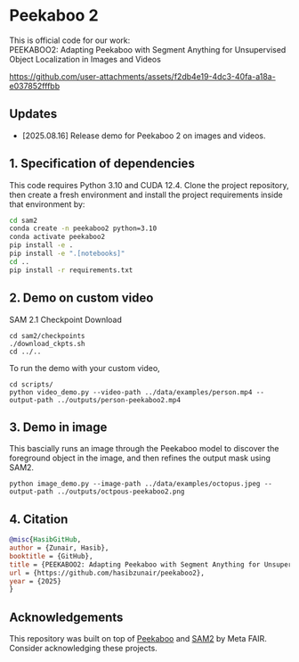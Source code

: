 # Peekaboo 2

This is official code for our work:<br>
PEEKABOO2: Adapting Peekaboo with Segment Anything for Unsupervised Object Localization in Images and Videos
<br>

https://github.com/user-attachments/assets/f2db4e19-4dc3-40fa-a18a-e037852fffbb

## Updates

- \[2025.08.16\] Release demo for Peekaboo 2 on images and videos.

## 1. Specification of dependencies

This code requires Python 3.10 and CUDA 12.4. Clone the project repository, then create a fresh environment and install the project requirements inside that environment by:

```bash
cd sam2
conda create -n peekaboo2 python=3.10
conda activate peekaboo2
pip install -e .
pip install -e ".[notebooks]"
cd ..
pip install -r requirements.txt
```

## 2. Demo on custom video

SAM 2.1 Checkpoint Download

```
cd sam2/checkpoints
./download_ckpts.sh
cd ../..
```

To run the demo with your custom video, 

```
cd scripts/
python video_demo.py --video-path ../data/examples/person.mp4 --output-path ../outputs/person-peekaboo2.mp4
```

## 3. Demo in image

This bascially runs an image through the Peekaboo model to discover the foreground object in the image, and then refines the output mask using SAM2.

```
python image_demo.py --image-path ../data/examples/octopus.jpeg --output-path ../outputs/octpous-peekaboo2.png
```

## 4. Citation

```bibtex
@misc{HasibGitHub,
author = {Zunair, Hasib},
booktitle = {GitHub},
title = {PEEKABOO2: Adapting Peekaboo with Segment Anything for Unsupervised Object Localization in Images and Videos},
url = {https://github.com/hasibzunair/peekaboo2},
year = {2025}
}
```

## Acknowledgements

This repository was built on top of [Peekaboo](https://github.com/hasibzunair/peekaboo) and [SAM2](https://github.com/facebookresearch/sam2) by Meta FAIR. Consider acknowledging these projects.
